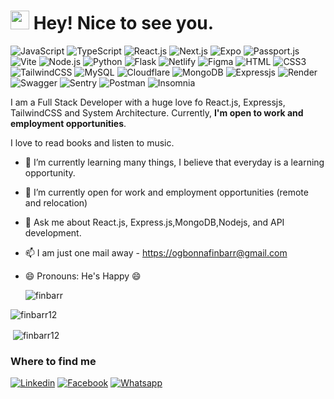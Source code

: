 <h1><img src="https://emojis.slackmojis.com/emojis/images/1531849430/4246/blob-sunglasses.gif?1531849430" width="30"/> Hey! Nice to see you.</h1>

![JavaScript](https://img.shields.io/badge/JavaScript-F7DF1E?style=flat-square&logo=javascript&logoColor=black)
![TypeScript](https://img.shields.io/badge/TypeScript-007ACC?style=flat-square&logo=typescript&logoColor=white)
![React.js](https://img.shields.io/badge/React.js-0081CB?style=flat-square&logo=react&logoColor=61DAFB)
![Next.js](https://img.shields.io/badge/Next.js-0081CB?style=flat-square&logo=next&logoColor=white)
![Expo](https://img.shields.io/badge/Expo-black?style=flat-square&logo=expo&logoColor=white)
![Passport.js](https://img.shields.io/badge/Passport.js-35DF79?style=flat-square&logo=Passport&logoColor=61DAFB)
![Vite](https://img.shields.io/badge/Vite-593D88?style=flat-square&logo=vite&logoColor=white)
![Node.js](https://img.shields.io/badge/Node.js-43853D?style=flat-square&logo=node.js&logoColor=white)
![Python](https://img.shields.io/badge/Python-3776AB?style=flat-square&logo=python&logoColor=white)
![Flask](https://img.shields.io/badge/Flask-3776AB?style=flat-square&logo=Flask&logoColor=white)
![Netlify](https://img.shields.io/badge/Netlify-3776AB?style=flat-square&logo=netlify&logoColor=white)
![Figma](https://img.shields.io/badge/Figma-black?style=flat-square&logo=figma&logoColor=F24E1E)
![HTML](https://img.shields.io/badge/HTML5-E34F26?style=flat-square&logo=html5&logoColor=white)
![CSS3](https://img.shields.io/badge/CSS3-1572B6?style=flat-square&logo=css3&logoColor=white)
![TailwindCSS](https://img.shields.io/badge/Tailwind_CSS-38B2AC?style=flat-square&logo=tailwind-css&logoColor=white)
![MySQL](https://img.shields.io/badge/MySQL-005C84?style=flat-square&logo=mysql&logoColor=white)
![Cloudflare](https://img.shields.io/badge/Cloudflare-F38020?style=flat-square&logo=Cloudflare&logoColor=white)
![MongoDB](https://img.shields.io/badge/MongoDB-00684A?style=flat-square&logo=MongoDB&logoColor=white)
![Expressjs](https://img.shields.io/badge/Expressjs-black?style=flat-square&logo=express&logoColor=white)
![Render](https://img.shields.io/badge/Render-5EEBC4?style=flat-square&logo=Render&logoColor=white)
![Swagger](https://img.shields.io/badge/swagger-85EA2D?style=flat-square&logo=swagger&logoColor=black)
![Sentry](https://img.shields.io/badge/sentry-85EA2D?style=flat-square&logo=sentry&logoColor=red)
![Postman](https://img.shields.io/badge/Postman-E05320?style=flat-square&logo=postman&logoColor=white)
![Insomnia](https://img.shields.io/badge/Insomnia-purple?style=flat-square&logo=insomnia&logoColor=white)


I am a Full Stack Developer with a huge love fo React.js, Expressjs, TailwindCSS and System Architecture. Currently, **I'm open to work and employment opportunities**.


I love to read books and listen to music.


- 🌱 I’m currently learning many things, I believe that everyday is a learning opportunity.
- 👯 I’m currently open for work and employment opportunities (remote and relocation)
- 💬 Ask me about React.js, Express.js,MongoDB,Nodejs, and API development.
- 📫 I am just one mail away - <a href = "mailto:https://ogbonnafinbarr@gmail.com">https://ogbonnafinbarr@gmail.com<a>
- 😄 Pronouns: He's Happy 😄
  

  <p><img align="center" src="https://github-readme-stats.vercel.app/api/top-langs?username=finbarr12&show_icons=true&locale=en&layout=compact" alt="finbarr" /></p>
<p><img align="center" src="https://github-readme-streak-stats.herokuapp.com/?user=finbarr12&" alt="finbarr12" /></p>
<p>&nbsp;<img align="center" src="https://github-readme-stats.vercel.app/api?username=finbarr12&show_icons=true&locale=en" alt="finbarr12" /></p>

### Where to find me

[![Linkedin](https://img.shields.io/badge/LinkedIn-0077B5?style=flat-square&logo=linkedin&logoColor=white)](https://www.linkedin.com/in/finbarr-ihechukwu-661523253/) 
[![Facebook](https://img.shields.io/badge/Facebook-1877F2?style=flat-square&logo=facebook&logoColor=white)](https://www.facebook.com/finbizz.davinci/)
[![Whatsapp](https://img.shields.io/badge/Whatsapp-28B63D?style=flat-square&logo=Whatsapp&logoColor=white)](https://wa.me/2348087514113)

